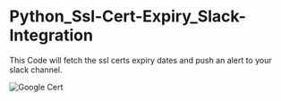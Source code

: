# Python_Ssl-Cert-Expiry_Slack-Integration
This Code will fetch the ssl certs expiry dates and push an alert to your slack channel.

![Google Cert](https://imgur.com/ESnhsM6)
